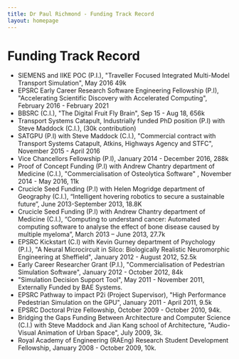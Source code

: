 ```yaml
---
title: Dr Paul Richmond - Funding Track Record
layout: homepage
---
```


# Funding Track Record

* SIEMENS and IIKE POC (P.I.), "Traveller Focused Integrated Multi-Model Transport Simulation", May 2016 49k
* EPSRC Early Career Research Software Engineering Fellowship (P.I), "Accelerating Scientific Discovery with Accelerated Computing", February 2016 - February 2021
* BBSRC (C.I.), "The Digital Fruit Fly Brain", Sep 15 - Aug 18, 656k
* Transport Systems Catapult, Industrially funded PhD position (P.I) with Steve Maddock (C.I.), (30k contribution)
* SATGPU (P.I) with Steve Maddock (C.I.), "Commercial contract with Transport Systems Catapult, Atkins, Highways Agency and STFC", November 2015 - April 2016
* Vice Chancellors Fellowship (P.I), January 2014 - December 2016, 288k
* Proof of Concept Funding (P.I) with Andrew Chantry department of Medicine (C.I.), "Commercialisation of Osteolytica Software" , November 2014 - May 2016, 11k
* Crucicle Seed Funding (P.I) with Helen Mogridge department of Geography (C.I.), “Intelligent hovering robotics to secure a sustainable future”, June 2013-September 2013, 18.8K
* Crucicle Seed Funding (P.I) with Andrew Chantry department of Medicine (C.I.), “Computing to understand cancer: Automated computing software to analyse the effect of bone disease caused by multiple myeloma”, March 2013 – June 2013, 27.7k
* EPSRC Kickstart (C.I) with Kevin Gurney department of Psychology (P.I.), "A Neural Microcircuit in Silco: Biologically Realistic Neuromorphic Engineering at Sheffield", January 2012 - August 2012, 52.5k
* Early Career Researcher Grant (P.I.), "Commercialisation of Pedestrian Simulation Software", January 2012 - October 2012, 84k
* "Simulation Decision Support Tool", May 2011 - November 2011, Externally Funded by BAE Systems.
* EPSRC Pathway to impact P2i (Project Supervisor), "High Performance Pedestrian Simulation on the GPU", January 2011 - April 2011, 9.5k
* EPSRC Doctoral Prize Fellowship, October 2009 - October 2010, 94k.
* Bridging the Gaps Funding Between Architecture and Computer Science (C.I.) with Steve Maddock and Jian Kang school of Architecture, "Audio-Visual Animation of Urban Space", July 2009, 3k.
* Royal Academy of Engineering (RAEng) Research Student Development Fellowship, January 2008 - October 2009, 10k.
